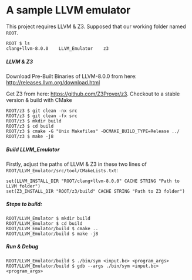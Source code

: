 # A sample LLVM emulator

This project requires LLVM & Z3. Supposed that our working folder named `ROOT`.

```
ROOT $ ls
clang+llvm-8.0.0    LLVM_Emulator    z3
```

##### LLVM & Z3

Download Pre-Built Binaries of LLVM-8.0.0 from here: http://releases.llvm.org/download.html

Get Z3 from here: https://github.com/Z3Prover/z3. Checkout to a stable version & build with CMake

```
ROOT/z3 $ git clean -nx src
ROOT/z3 $ git clean -fx src
ROOT/z3 $ mkdir build
ROOT/z3 $ cd build
ROOT/z3 $ cmake -G "Unix Makefiles" -DCMAKE_BUILD_TYPE=Release ../
ROOT/z3 $ make -j8
```

##### Build LLVM_Emulator
Firstly, adjust the paths of LLVM & Z3 in these two lines of `ROOT/LLVM_Emulator/src/tool/CMakeLists.txt`:

```
set(LLVM_INSTALL_DIR "ROOT/clang+llvm-8.0.0" CACHE STRING "Path to LLVM folder")
set(Z3_INSTALL_DIR "ROOT/z3/build" CACHE STRING "Path to Z3 folder")
```

##### Steps to build:

```
ROOT/LLVM_Emulator $ mkdir build
ROOT/LLVM_Emulator $ cd build
ROOT/LLVM_Emulator/build $ cmake ..
ROOT/LLVM_Emulator/build $ make -j8
```

##### Run & Debug

```
ROOT/LLVM_Emulator/build $ ./bin/sym <input.bc> <program_args>
ROOT/LLVM_Emulator/build $ gdb --args ./bin/sym <input.bc> <program_args>
```
